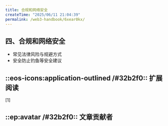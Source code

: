 ```yaml
---
title: 合规和网络安全
createTime: "2025/06/11 21:04:39"
permalink: /web3-handbook/6xear0kx/
---
```

## 四、合规和网络安全
- 常见法律风险与规避方式
- 安全防止钓鱼等安全建议 

## ::eos-icons:application-outlined /#32b2f0:: 扩展阅读
[1] 

## ::ep:avatar /#32b2f0:: 文章贡献者  
<!-- [Bruce](https://x.com/brucexu_eth)、[吃汤圆](/)、[Echo](https://x.com/Echo_liuchan) -->
